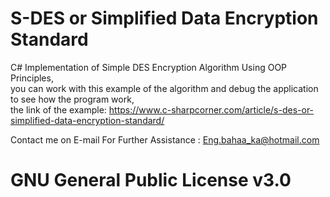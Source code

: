 # S-DES or Simplified Data Encryption Standard


C# Implementation of Simple DES Encryption Algorithm Using OOP Principles,<br>
you can work with this example of the algorithm and debug the application to see how the program work,<br>
the link of the example:
https://www.c-sharpcorner.com/article/s-des-or-simplified-data-encryption-standard/

Contact me on E-mail For Further Assistance : Eng.bahaa_ka@hotmail.com

# GNU General Public License v3.0
